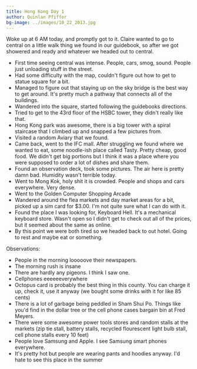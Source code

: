 ```yaml
---
title: Hong Kong Day 1
author: Quinlan Pfiffer
bg-image: ../images/10_22_2013.jpg
---
```

Woke up at 6 AM today, and promptly got to it. Claire wanted to go to central on
a little walk thing we found in our guidebook, so after we got showered and
ready and whatever we headed out to central.

* First time seeing central was intense. People, cars, smog, sound. People just
  unloading stuff in the street.
* Had some difficulty with the map, couldn't figure out how to get to statue
  square for a bit.
* Managed to figure out that staying up on the sky bridge is the best way to get
  around. It's pretty much a pathway that connects all of the buildings.
* Wandered into the square, started following the guidebooks directions.
* Tried to get to the 43rd floor of the HSBC tower, they didn't really like
  that.
* Hong Kong park was awesome, there is a big tower with a spiral staircase that
  I climbed up and snapped a few pictures from.
* Visited a random Aviary that we found.
* Came back, went to the IFC mall. After struggling we found where we wanted to
  eat, some noodle-ish place called Tasty. Pretty cheap, good food. We didn't
get big portions but I think it was a place where you were supposed to order a
lot of dishes and share them.
* Found an observation deck, took some pictures. The air here is pretty damn
  bad. Humidity wasn't terrible today.
* Went to Mong Kok, holy shit it is crowded. People and shops and cars
  everywhere. Very dense.
* Went to the Golden Computer Shopping Arcade
* Wandered around the flea markets and day market areas for a bit, picked up a
  sim card for $3.00. I'm not quite sure what I can do with it.
* Found the place I was looking for, Keyboard Hell. It's a mechanical keyboard
  store. Wasn't open so I didn't get to check out all of the prices, but it
seemed about the same as online.
* By this point we were both tired so we headed back to out hotel. Going to rest
  and maybe eat or something.

Observations:

* People in the morning looooove their newspapers.
* The morning rush is insane
* There are hardly any pigeons. I think I saw one.
* Cellphones eeeeeeverywhere
* Octopus card is probably the best thing in this county. You can charge it up,
  check it, use it anyway (we bought some drinks with it for like 85 cents)
* There is a lot of garbage being peddled in Sham Shui Po. Things like you'd
  find in the dollar tree or the cell phone cases bargain bin at Fred Meyers.
* There were some awesome power tools stores and random stalls at the markets
  (zip tie stall, battery stalls, recycled flourescent light bulb stall, cell
phone stalls every 10 feet)
* People love Samsung and Apple. I see Samsung smart phones everywhere.
* It's pretty hot but people are wearing pants and hoodies anyway. I'd hate to
  see this place in the summer
